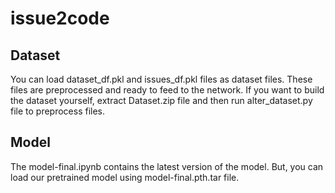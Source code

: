 # issue2code

## Dataset
You can load dataset\_df.pkl and issues\_df.pkl files as dataset files. These files are preprocessed and ready to feed to the network. If you want to build the dataset yourself, extract Dataset.zip file and then run alter\_dataset.py file to preprocess files.

## Model
The model-final.ipynb contains the latest version of the model. But, you can load our pretrained model using model-final.pth.tar file.
